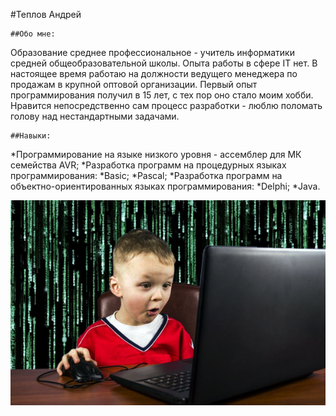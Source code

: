 #Теплов Андрей

    ##Обо мне:
Образование среднее профессиональное - учитель информатики средней общеобразовательной школы. Опыта работы в сфере IT нет. В настоящее время работаю на должности ведущего менеджера по продажам в крупной оптовой организации. Первый опыт программирования получил в 15 лет, с тех пор оно стало моим хобби. Нравится непосредственно сам процесс разработки - люблю поломать голову над нестандартными задачами.

    ##Навыки:
*Программирование на языке низкого уровня - ассемблер для МК семейства AVR;
*Разработка программ на процедурных языках программирования:
     *Basic;
     *Pascal;
*Разработка программ на объектно-ориентированных языках программирования:
     *Delphi;
     *Java.

![](img/photo.jpg)